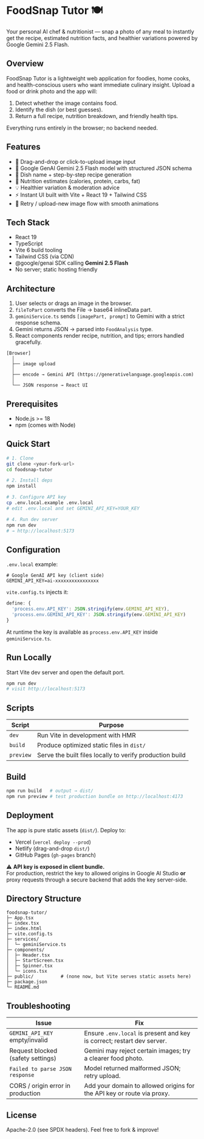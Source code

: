 # FoodSnap Tutor 🍽️  
Your personal AI chef & nutritionist — snap a photo of any meal to instantly get the recipe, estimated nutrition facts, and healthier variations powered by Google Gemini 2.5 Flash.

## Overview
FoodSnap Tutor is a lightweight web application for foodies, home cooks, and health-conscious users who want immediate culinary insight. Upload a food or drink photo and the app will:  
1. Detect whether the image contains food.  
2. Identify the dish (or best guesses).  
3. Return a full recipe, nutrition breakdown, and friendly health tips.  

Everything runs entirely in the browser; no backend needed.

## Features
- 📸 Drag-and-drop or click-to-upload image input  
- 🤖 Google GenAI Gemini 2.5 Flash model with structured JSON schema  
- 🍲 Dish name + step-by-step recipe generation  
- 🥗 Nutrition estimates (calories, protein, carbs, fat)  
- 💡 Healthier variation & moderation advice  
- ⚡ Instant UI built with Vite + React 19 + Tailwind CSS  
- 🔄 Retry / upload-new image flow with smooth animations  

## Tech Stack
- React 19  
- TypeScript  
- Vite 6 build tooling  
- Tailwind CSS (via CDN)  
- @google/genai SDK calling **Gemini 2.5 Flash**  
- No server; static hosting friendly

## Architecture
1. User selects or drags an image in the browser.  
2. `fileToPart` converts the File → base64 inlineData part.  
3. `geminiService.ts` sends `[imagePart, prompt]` to Gemini with a strict response schema.  
4. Gemini returns JSON → parsed into `FoodAnalysis` type.  
5. React components render recipe, nutrition, and tips; errors handled gracefully.

```
[Browser]
  │
  ├── image upload
  │
  ├── encode → Gemini API (https://generativelanguage.googleapis.com)
  │
  └── JSON response → React UI
```

## Prerequisites
- Node.js >= 18  
- npm (comes with Node)

## Quick Start
```bash
# 1. Clone
git clone <your-fork-url>
cd foodsnap-tutor

# 2. Install deps
npm install

# 3. Configure API key
cp .env.local.example .env.local
# edit .env.local and set GEMINI_API_KEY=YOUR_KEY

# 4. Run dev server
npm run dev
# → http://localhost:5173
```

## Configuration
`.env.local` example:
```dotenv
# Google GenAI API key (client side)
GEMINI_API_KEY=ai-xxxxxxxxxxxxxxxx
```
`vite.config.ts` injects it:
```ts
define: {
  'process.env.API_KEY': JSON.stringify(env.GEMINI_API_KEY),
  'process.env.GEMINI_API_KEY': JSON.stringify(env.GEMINI_API_KEY)
}
```
At runtime the key is available as `process.env.API_KEY` inside `geminiService.ts`.

## Run Locally
Start Vite dev server and open the default port.
```bash
npm run dev
# visit http://localhost:5173
```

## Scripts
| Script | Purpose |
|--------|---------|
| `dev`      | Run Vite in development with HMR |
| `build`    | Produce optimized static files in `dist/` |
| `preview`  | Serve the built files locally to verify production build |

## Build
```bash
npm run build   # output → dist/
npm run preview # test production bundle on http://localhost:4173
```

## Deployment
The app is pure static assets (`dist/`). Deploy to:
- Vercel (`vercel deploy --prod`)
- Netlify (drag-and-drop `dist/`)
- GitHub Pages (`gh-pages` branch)
  
⚠️ **API key is exposed in client bundle.**  
For production, restrict the key to allowed origins in Google AI Studio **or** proxy requests through a secure backend that adds the key server-side.

## Directory Structure
```
foodsnap-tutor/
├─ App.tsx
├─ index.tsx
├─ index.html
├─ vite.config.ts
├─ services/
│  └─ geminiService.ts
├─ components/
│  ├─ Header.tsx
│  ├─ StartScreen.tsx
│  ├─ Spinner.tsx
│  └─ icons.tsx
├─ public/          # (none now, but Vite serves static assets here)
├─ package.json
└─ README.md
```

## Troubleshooting
| Issue | Fix |
|-------|-----|
| `GEMINI_API_KEY` empty/invalid | Ensure `.env.local` is present and key is correct; restart dev server. |
| Request blocked (safety settings) | Gemini may reject certain images; try a clearer food photo. |
| `Failed to parse JSON response` | Model returned malformed JSON; retry upload. |
| CORS / origin error in production | Add your domain to allowed origins for the API key or route via proxy. |

## License
Apache-2.0 (see SPDX headers). Feel free to fork & improve!
